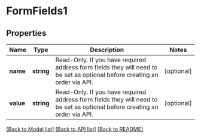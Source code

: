 # FormFields1

## Properties
Name | Type | Description | Notes
------------ | ------------- | ------------- | -------------
**name** | **string** | Read-Only. If you have required address form fields they will need to be set as optional before creating an order via API. | [optional] 
**value** | **string** | Read-Only. If you have required address form fields they will need to be set as optional before creating an order via API. | [optional] 

[[Back to Model list]](../../README.md#documentation-for-models) [[Back to API list]](../../README.md#documentation-for-api-endpoints) [[Back to README]](../../README.md)

